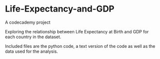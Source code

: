 # Life-Expectancy-and-GDP
A codecademy project

Exploring the relationship between Life Expectancy at Birth and GDP for each country in the dataset.

Included files are the python code, a text version of the code as well as the data used for the analysis.
